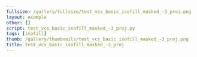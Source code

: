 ```yaml
---
fullsize: /gallery/fullsize/test_vcs_basic_isofill_masked_-3_proj.png
layout: example
other: []
script: test_vcs_basic_isofill_masked_-3_proj.py
tags: [isofill]
thumb: /gallery/thumbnails/test_vcs_basic_isofill_masked_-3_proj.png
title: test_vcs_basic_isofill_masked_-3_proj
---
```

